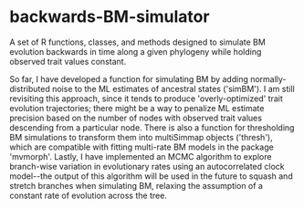 # backwards-BM-simulator
A set of R functions, classes, and methods designed to simulate BM evolution backwards in time along a given phylogeny while holding observed trait values constant.

So far, I have developed a function for simulating BM by adding normally-distributed noise to the ML estimates of ancestral states ('simBM'). I am still revisiting this approach, since it tends to produce 'overly-optimized' trait evolution trajectories; there might be a way to penalize ML estimate precision based on the number of nodes with observed trait values descending from a particular node. There is also a function for thresholding BM simulations to transform them into multiSimmap objects ('thresh'), which are compatible with fitting multi-rate BM models in the package 'mvmorph'. Lastly, I have implemented an MCMC algorithm to explore branch-wise variation in evolutionary rates using an autocorrelated clock model--the output of this algorithm will be used in the future to squash and stretch branches when simulating BM, relaxing the assumption of a constant rate of evolution across the tree.
